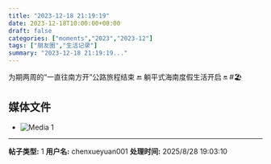 ```yaml
---
title: "2023-12-18 21:19:19"
date: 2023-12-18T10:00:00+08:00
draft: false
categories: ["moments","2023","2023-12"]
tags: ["朋友圈","生活记录"]
summary: "2023-12-18 21:19:19..."
---
```


为期两周的“一直往南方开”公路旅程结束 🔚
​躺平式海南度假生活开启 🔛
​
​#🏖️

## 媒体文件

- ![Media 1](/Moments/photos/2023-12-18/202312182119190.jpg)

---

**帖子类型:** 1
**用户名:** chenxueyuan001
**处理时间:** 2025/8/28 19:03:10